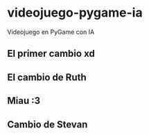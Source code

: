 # videojuego-pygame-ia
Videojuego en PyGame con IA
## El primer cambio xd
## El cambio de Ruth
## Miau :3
## Cambio de Stevan